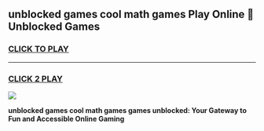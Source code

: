 
## unblocked games cool math games Play Online 👋 Unblocked Games
<h3>
<a href="https://news.freeplayer.one?title=unblocked_games_cool_math_games&ref=17CMG">CLICK TO PLAY</a></h3>
<hr>

<h3>
<a href="https://news.freeplayer.one?title=unblocked_games_cool_math_games&ref=17CMG">CLICK 2 PLAY</a>
  
</h3>

<a href="https://news.freeplayer.one?title=unblocked_games_cool_math_games&ref=17CMG/"><img src="https://clearcache.store/games.png"></a>


**unblocked games cool math games games unblocked: Your Gateway to Fun and Accessible Online Gaming**
